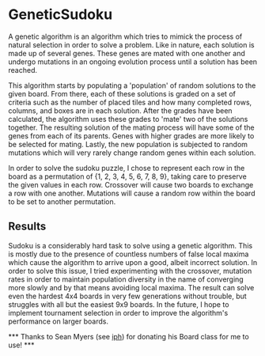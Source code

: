 # GeneticSudoku

A genetic algorithm is an algorithm which tries to mimick the process of natural selection in order to solve a problem. Like in nature, each solution is made up of several genes. These genes are mated with one another and undergo mutations in an ongoing evolution process until a solution has been reached.

This algorithm starts by populating a 'population' of random solutions to the given board. From there, each of these solutions is graded on a set of criteria such as the number of placed tiles and how many completed rows, columns, and boxes are in each solution. After the grades have been calculated, the algorithm uses these grades to 'mate' two of the solutions together. The resulting solution of the mating process will have some of the genes from each of its parents. Genes with higher grades are more likely to be selected for mating. Lastly, the new population is subjected to random mutations which will very rarely change random genes within each solution. 

In order to solve the sudoku puzzle, I chose to represent each row in the board as a permutation of {1, 2, 3, 4, 5, 6, 7, 8, 9}, taking care to preserve the given values in each row. Crossover will cause two boards to exchange a row with one another. Mutations will cause a random row within the board to be set to another permutation.

## Results

Sudoku is a considerably hard task to solve using a genetic algorithm. This is mostly due to the presence of countless numbers of false local maxima which cause the algorithm to arrive upon a good, albeit incorrect solution. In order to solve this issue, I tried experimenting with the crossover, mutation rates in order to maintain population diversity in the name of converging more slowly and by that means avoiding local maxima. The result can solve even the hardest 4x4 boards in very few generations without trouble, but struggles with all but the easiest 9x9 boards. In the future, I hope to implement tournament selection in order to improve the algorithm's performance on larger boards.

*** Thanks to Sean Myers (see [iph](https://github.com/iph)) for donating his Board class for me to use! ***
